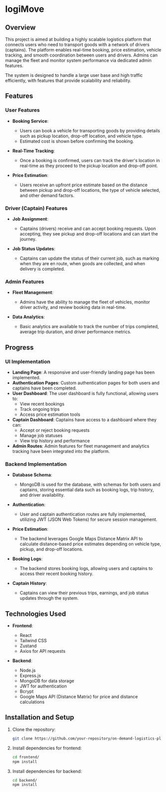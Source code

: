# logiMove

## Overview

This project is aimed at building a highly scalable logistics platform that connects users who need to transport goods with a network of drivers (captains). The platform enables real-time booking, price estimation, vehicle tracking, and smooth coordination between users and drivers. Admins can manage the fleet and monitor system performance via dedicated admin features.

The system is designed to handle a large user base and high traffic efficiently, with features that provide scalability and reliability.

## Features

### User Features

- **Booking Service**: 
  - Users can book a vehicle for transporting goods by providing details such as pickup location, drop-off location, and vehicle type.
  - Estimated cost is shown before confirming the booking.
  
- **Real-Time Tracking**: 
  - Once a booking is confirmed, users can track the driver's location in real-time as they proceed to the pickup location and drop-off point.
  
- **Price Estimation**: 
  - Users receive an upfront price estimate based on the distance between pickup and drop-off locations, the type of vehicle selected, and other demand factors.

### Driver (Captain) Features

- **Job Assignment**:
  - Captains (drivers) receive and can accept booking requests. Upon accepting, they see pickup and drop-off locations and can start the journey.

- **Job Status Updates**: 
  - Captains can update the status of their current job, such as marking when they are en route, when goods are collected, and when delivery is completed.

### Admin Features

- **Fleet Management**: 
  - Admins have the ability to manage the fleet of vehicles, monitor driver activity, and review booking data in real-time.

- **Data Analytics**:
  - Basic analytics are available to track the number of trips completed, average trip duration, and driver performance metrics.

## Progress

### UI Implementation

- **Landing Page**: A responsive and user-friendly landing page has been implemented.
- **Authentication Pages**: Custom authentication pages for both users and captains have been completed.
- **User Dashboard**: The user dashboard is fully functional, allowing users to:
  - View recent bookings
  - Track ongoing trips
  - Access price estimation tools
- **Captain Dashboard**: Captains have access to a dashboard where they can:
  - Accept or reject booking requests
  - Manage job statuses
  - View trip history and performance
- **Admin Routes**: Admin features for fleet management and analytics tracking have been integrated into the platform.

### Backend Implementation

- **Database Schema**: 
  - MongoDB is used for the database, with schemas for both users and captains, storing essential data such as booking logs, trip history, and driver availability.
  
- **Authentication**: 
  - User and captain authentication routes are fully implemented, utilizing JWT (JSON Web Tokens) for secure session management.
  
- **Price Estimation**: 
  - The backend leverages Google Maps Distance Matrix API to calculate distance-based price estimates depending on vehicle type, pickup, and drop-off locations.
  
- **Booking Logs**: 
  - The backend stores booking logs, allowing users and captains to access their recent booking history.
  
- **Captain History**: 
  - Captains can view their previous trips, earnings, and job status updates through the system.

## Technologies Used

- **Frontend**: 
  - React
  - Tailwind CSS
  - Zustand
  - Axios for API requests

- **Backend**: 
  - Node.js
  - Express.js
  - MongoDB for data storage
  - JWT for authentication
  - Bcrypt
  - Google Maps API (Distance Matrix) for price and distance calculations

## Installation and Setup

1. Clone the repository:

   ```bash
   git clone https://github.com/your-repository/on-demand-logistics-platform.git

2. Install dependencies for frontend:

    ```bash
    cd frontend/
    npm install

3. Install dependencies for backend:

    ```bash
    cd backend/
    npm install
